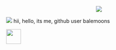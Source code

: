<center><img src="https://chiprevvington.neocities.org/images/blinkiesCafe-RG.gif"></center>

<img src="https://chiprevvington.neocities.org/images/favicon.gif"> hii, hello, its me, github user balemoons

<img src="https://chiprevvington.neocities.org/images/mitypet.gif" height=40px>
<!--
i really liked it when github user balemoons said its balemooning time and balemooned all over the place?
-->
